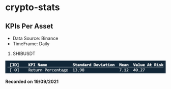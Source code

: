 # crypto-stats

## KPIs Per Asset

* Data Source: Binance
* TimeFrame: Daily

1. SHIBUSDT

![output](output/crypto-stats-output.PNG)

**Recorded on 19/09/2021**  
